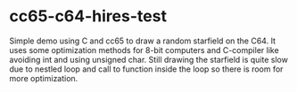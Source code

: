 # cc65-c64-hires-test
Simple demo using C and cc65 to draw a random starfield on the C64.
It uses some optimization methods for 8-bit computers and C-compiler like avoiding int and using unsigned char.
Still drawing the starfield is quite slow due to nestled loop and call to function inside the loop so
there is room for more optimization.
